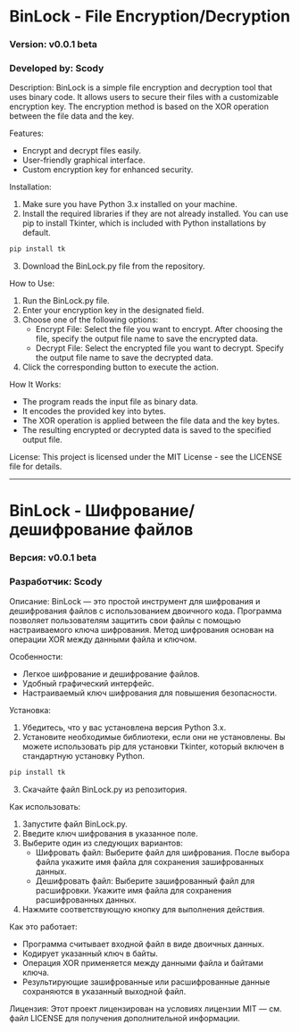 # BinLock - File Encryption/Decryption

### Version: v0.0.1 beta
### Developed by: Scody

Description:
BinLock is a simple file encryption and decryption tool that uses binary code. It allows users to secure their files with a customizable encryption key. The encryption method is based on the XOR operation between the file data and the key.

Features:
- Encrypt and decrypt files easily.
- User-friendly graphical interface.
- Custom encryption key for enhanced security.

Installation:
1. Make sure you have Python 3.x installed on your machine.
2. Install the required libraries if they are not already installed. You can use pip to install Tkinter, which is included with Python installations by default.

```bash
pip install tk
```

3. Download the BinLock.py file from the repository.

How to Use:
1. Run the BinLock.py file.
2. Enter your encryption key in the designated field.
3. Choose one of the following options:
   - Encrypt File: Select the file you want to encrypt. After choosing the file, specify the output file name to save the encrypted data.
   - Decrypt File: Select the encrypted file you want to decrypt. Specify the output file name to save the decrypted data.
4. Click the corresponding button to execute the action.

How It Works:
- The program reads the input file as binary data.
- It encodes the provided key into bytes.
- The XOR operation is applied between the file data and the key bytes.
- The resulting encrypted or decrypted data is saved to the specified output file.

License:
This project is licensed under the MIT License - see the LICENSE file for details.

-------------------------
# BinLock - Шифрование/дешифрование файлов

### Версия: v0.0.1 beta
### Разработчик: Scody

Описание:
BinLock — это простой инструмент для шифрования и дешифрования файлов с использованием двоичного кода. Программа позволяет пользователям защитить свои файлы с помощью настраиваемого ключа шифрования. Метод шифрования основан на операции XOR между данными файла и ключом.

Особенности:
- Легкое шифрование и дешифрование файлов.
- Удобный графический интерфейс.
- Настраиваемый ключ шифрования для повышения безопасности.

Установка:
1. Убедитесь, что у вас установлена версия Python 3.x.
2. Установите необходимые библиотеки, если они не установлены. Вы можете использовать pip для установки Tkinter, который включен в стандартную установку Python.

```bash
pip install tk
```

3. Скачайте файл BinLock.py из репозитория.

Как использовать:
1. Запустите файл BinLock.py.
2. Введите ключ шифрования в указанное поле.
3. Выберите один из следующих вариантов:
   - Шифровать файл: Выберите файл для шифрования. После выбора файла укажите имя файла для сохранения зашифрованных данных.
   - Дешифровать файл: Выберите зашифрованный файл для расшифровки. Укажите имя файла для сохранения расшифрованных данных.
4. Нажмите соответствующую кнопку для выполнения действия.

Как это работает:
- Программа считывает входной файл в виде двоичных данных.
- Кодирует указанный ключ в байты.
- Операция XOR применяется между данными файла и байтами ключа.
- Результирующие зашифрованные или расшифрованные данные сохраняются в указанный выходной файл.

Лицензия:
Этот проект лицензирован на условиях лицензии MIT — см. файл LICENSE для получения дополнительной информации.
